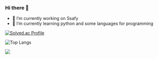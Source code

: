 ### Hi there 👋

- 🔭 I’m currently working on Ssafy
- 🌱 I’m currently learning python and some languages for programming

[![Solved.ac Profile](http://mazassumnida.wtf/api/v2/generate_badge?boj=pyu1202)](https://solved.ac/pyu1202/)

![Top Langs](https://github-readme-stats.vercel.app/api/top-langs/?username=nastorond&layout=compact&theme=dark)

![](./profile-3d-contrib/profile-night-view.svg)
